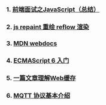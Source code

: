 ### 1. [前端面试之JavaScript（总结）](https://segmentfault.com/a/1190000015294769)
### 2. [js repaint 重绘 reflow 渲染](https://www.jianshu.com/p/0b45a6bb3c6b)
### 3. [MDN webdocs](https://developer.mozilla.org/zh-CN/docs/Web/JavaScript/Inheritance_and_the_prototype_chain)
### 4. [ECMAScript 6 入门](http://es6.ruanyifeng.com/)
### 5. [一篇文章理解Web缓存](http://web.jobbole.com/95057/)
### 6. [MQTT 协议基本介绍](https://www.jianshu.com/p/ecde412d2eeb)
